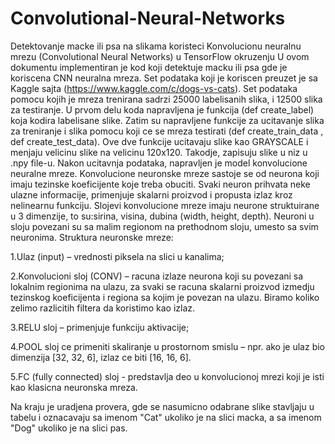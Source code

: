 # Convolutional-Neural-Networks
Detektovanje macke ili psa na slikama koristeci Konvolucionu neuralnu mrezu (Convolutional Neural Networks) u TensorFlow okruzenju
U ovom dokumentu implementiran je kod koji detektuje macku ili psa gde je koriscena CNN neuralna mreza. Set podataka koji je koriscen preuzet je sa Kaggle sajta (https://www.kaggle.com/c/dogs-vs-cats). Set podataka pomocu kojih je mreza trenirana sadrzi 25000 labelisanih slika, i 12500 slika za testiranje. 
U prvom delu koda napravljena je funkcija (def create_label) koja kodira labelisane slike. Zatim su napravljene funkcije za ucitavanje slika za treniranje i slika pomocu koji ce se mreza testirati (def create_train_data , def create_test_data). Ove dve funkcije ucitavaju slike kao GRAYSCALE i menjaju velicinu slike na velicinu 120x120. Takodje, zapisuju slike u niz u .npy file-u.
Nakon ucitavnja podataka, napravljen je model konvolucione neuralne mreze. Konvolucione neuronske mreze sastoje se od neurona koji imaju tezinske koeficijente koje treba obuciti. Svaki neuron prihvata neke ulazne informacije, primenjuje skalarni proizvod i propusta izlaz
kroz nelinearnu funkciju. Slojevi konvolucione mreze imaju neurone struktuirane u 3 dimenzije, to su:sirina, visina, dubina (width, height, depth). Neuroni u sloju povezani su sa malim regionom na prethodnom sloju, umesto sa svim neuronima. Struktura neuronske mreze:

1.Ulaz (input) – vrednosti piksela na slici u kanalima;

2.Konvolucioni sloj (CONV) – racuna izlaze neurona koji su povezani sa lokalnim regionima na ulazu, za svaki se racuna skalarni proizvod izmedju tezinskog koeficijenta i regiona sa kojim je povezan na ulazu. Biramo koliko zelimo razlicitih filtera da koristimo kao izlaz.

3.RELU sloj – primenjuje funkciju aktivacije;

4.POOL sloj ce primeniti skaliranje u prostornom smislu – npr. ako je ulaz bio dimenzija [32, 32, 6], izlaz ce biti [16, 16, 6].

5.FC (fully connected) sloj - predstavlja deo u konvolucionoj mrezi koji je isti kao klasicna neuronska mreza.

Na kraju je uradjena provera, gde se nasumicno odabrane slike stavljaju u tabelu i oznacavaju sa imenom "Cat" ukoliko je na slici macka, a sa imenom "Dog" ukoliko je na slici pas.
